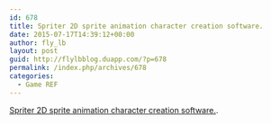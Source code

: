 ```yaml
---
id: 678
title: Spriter 2D sprite animation character creation software.
date: 2015-07-17T14:39:12+00:00
author: fly_lb
layout: post
guid: http://flylbblog.duapp.com/?p=678
permalink: /index.php/archives/678
categories:
  - Game REF
---
```

[Spriter 2D sprite animation character creation software.](http://www.brashmonkey.com/).